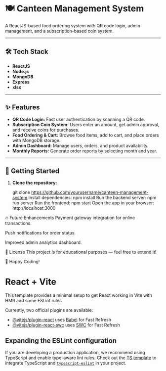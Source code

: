 # 🍽️ Canteen Management System  

A ReactJS-based food ordering system with QR code login, admin management, and a subscription-based coin system.  

---

## 🛠 Tech Stack  
- **ReactJS**  
- **Node.js**  
- **MongoDB**  
- **Express**  
- **xlsx**  

---

## ✨ Features  
- **QR Code Login:** Fast user authentication by scanning a QR code.  
- **Subscription Coin System:** Users enter an amount, get admin approval, and receive coins for purchases.  
- **Food Ordering & Cart:** Browse food items, add to cart, and place orders with MongoDB storage.  
- **Admin Dashboard:** Manage users, orders, and product availability.  
- **Monthly Reports:** Generate order reports by selecting month and year.  

---

## 🚀 Getting Started  

1. **Clone the repository:**  
   
   git clone https://github.com/yourusername/canteen-management-system
Install dependencies:
npm install
Run the backend server:
npm run server
Run the frontend:
npm start
Open the app in your browser:
http://localhost:3000

🔥 Future Enhancements
Payment gateway integration for online transactions.

Push notifications for order status.

Improved admin analytics dashboard.

📌 License
This project is for educational purposes — feel free to extend it!

💪 Happy Coding!


# React + Vite

This template provides a minimal setup to get React working in Vite with HMR and some ESLint rules.

Currently, two official plugins are available:

- [@vitejs/plugin-react](https://github.com/vitejs/vite-plugin-react/blob/main/packages/plugin-react/README.md) uses [Babel](https://babeljs.io/) for Fast Refresh
- [@vitejs/plugin-react-swc](https://github.com/vitejs/vite-plugin-react-swc) uses [SWC](https://swc.rs/) for Fast Refresh

## Expanding the ESLint configuration

If you are developing a production application, we recommend using TypeScript and enable type-aware lint rules. Check out the [TS template](https://github.com/vitejs/vite/tree/main/packages/create-vite/template-react-ts) to integrate TypeScript and [`typescript-eslint`](https://typescript-eslint.io) in your project.
